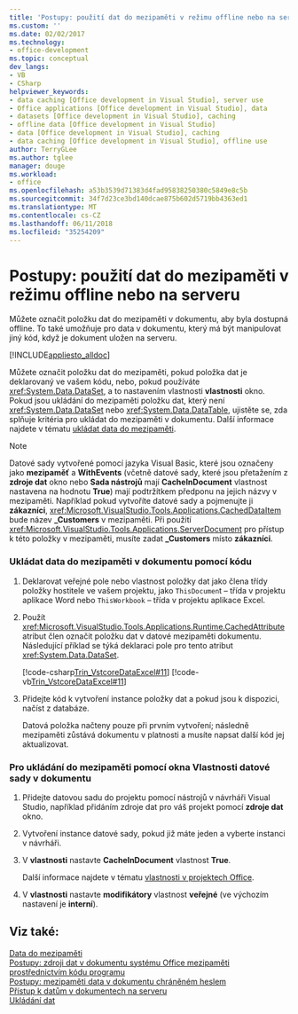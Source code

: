 ```yaml
---
title: 'Postupy: použití dat do mezipaměti v režimu offline nebo na serveru'
ms.custom: ''
ms.date: 02/02/2017
ms.technology:
- office-development
ms.topic: conceptual
dev_langs:
- VB
- CSharp
helpviewer_keywords:
- data caching [Office development in Visual Studio], server use
- Office applications [Office development in Visual Studio], data
- datasets [Office development in Visual Studio], caching
- offline data [Office development in Visual Studio]
- data [Office development in Visual Studio], caching
- data caching [Office development in Visual Studio], offline use
author: TerryGLee
ms.author: tglee
manager: douge
ms.workload:
- office
ms.openlocfilehash: a53b3539d71383d4fad95838250380c5849e8c5b
ms.sourcegitcommit: 34f7d23ce3bd140dcae875b602d5719bb4363ed1
ms.translationtype: MT
ms.contentlocale: cs-CZ
ms.lasthandoff: 06/11/2018
ms.locfileid: "35254209"
---
```

# <a name="how-to-cache-data-for-use-offline-or-on-a-server"></a>Postupy: použití dat do mezipaměti v režimu offline nebo na serveru
  Můžete označit položku dat do mezipaměti v dokumentu, aby byla dostupná offline. To také umožňuje pro data v dokumentu, který má být manipulovat jiný kód, když je dokument uložen na serveru.  
  
 [!INCLUDE[appliesto_alldoc](../vsto/includes/appliesto-alldoc-md.md)]  
  
 Můžete označit položku dat do mezipaměti, pokud položka dat je deklarovaný ve vašem kódu, nebo, pokud používáte <xref:System.Data.DataSet>, a to nastavením vlastnosti **vlastnosti** okno. Pokud jsou ukládání do mezipaměti položku dat, který není <xref:System.Data.DataSet> nebo <xref:System.Data.DataTable>, ujistěte se, zda splňuje kritéria pro ukládat do mezipaměti v dokumentu. Další informace najdete v tématu [ukládat data do mezipaměti](../vsto/caching-data.md).  
  
> [!NOTE]  
>  Datové sady vytvořené pomocí jazyka Visual Basic, které jsou označeny jako **mezipaměť** a **WithEvents** (včetně datové sady, které jsou přetažením z **zdroje dat** okno nebo **Sada nástrojů** mají **CacheInDocument** vlastnost nastavena na hodnotu **True**) mají podtržítkem předponu na jejich názvy v mezipaměti. Například pokud vytvoříte datové sady a pojmenujte ji **zákazníci**, <xref:Microsoft.VisualStudio.Tools.Applications.CachedDataItem> bude název **_Customers** v mezipaměti. Při použití <xref:Microsoft.VisualStudio.Tools.Applications.ServerDocument> pro přístup k této položky v mezipaměti, musíte zadat **_Customers** místo **zákazníci**.  
  
### <a name="to-cache-data-in-the-document-using-code"></a>Ukládat data do mezipaměti v dokumentu pomocí kódu  
  
1.  Deklarovat veřejné pole nebo vlastnost položky dat jako člena třídy položky hostitele ve vašem projektu, jako `ThisDocumen`t – třída v projektu aplikace Word nebo `ThisWorkbook` – třída v projektu aplikace Excel.  
  
2.  Použít <xref:Microsoft.VisualStudio.Tools.Applications.Runtime.CachedAttribute> atribut člen označit položku dat v datové mezipaměti dokumentu. Následující příklad se týká deklaraci pole pro tento atribut <xref:System.Data.DataSet>.  
  
     [!code-csharp[Trin_VstcoreDataExcel#11](../vsto/codesnippet/CSharp/Trin_VstcoreDataExcelCS/Sheet1.cs#11)]
     [!code-vb[Trin_VstcoreDataExcel#11](../vsto/codesnippet/VisualBasic/Trin_VstcoreDataExcelVB/Sheet1.vb#11)]  
  
3.  Přidejte kód k vytvoření instance položky dat a pokud jsou k dispozici, načíst z databáze.  
  
     Datová položka načteny pouze při prvním vytvoření; následně mezipaměti zůstává dokumentu v platnosti a musíte napsat další kód jej aktualizovat.  
  
### <a name="to-cache-a-dataset-in-the-document-by-using-the-properties-window"></a>Pro ukládání do mezipaměti pomocí okna Vlastnosti datové sady v dokumentu  
  
1.  Přidejte datovou sadu do projektu pomocí nástrojů v návrháři Visual Studio, například přidáním zdroje dat pro váš projekt pomocí **zdroje dat** okno.  
  
2.  Vytvoření instance datové sady, pokud již máte jeden a vyberte instanci v návrháři.  
  
3.  V **vlastnosti** nastavte **CacheInDocument** vlastnost **True**.  
  
     Další informace najdete v tématu [vlastnosti v projektech Office](../vsto/properties-in-office-projects.md).  
  
4.  V **vlastnosti** nastavte **modifikátory** vlastnost **veřejné** (ve výchozím nastavení je **interní**).  
  
## <a name="see-also"></a>Viz také:  
 [Data do mezipaměti](../vsto/caching-data.md)   
 [Postupy: zdroji dat v dokumentu systému Office mezipaměti prostřednictvím kódu programu](../vsto/how-to-programmatically-cache-a-data-source-in-an-office-document.md)   
 [Postupy: mezipaměti data v dokumentu chráněném heslem](../vsto/how-to-cache-data-in-a-password-protected-document.md)   
 [Přístup k datům v dokumentech na serveru](../vsto/accessing-data-in-documents-on-the-server.md)   
 [Ukládání dat](/visualstudio/data-tools/saving-data)  
  
  
